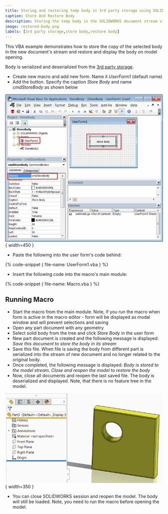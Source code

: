 ```yaml
---
title: Storing and restoring temp body in 3rd party storage using SOLIDWORKS API
caption: Store And Restore Body
description: Storing the temp body in the SOLIDWORKS document stream via 3rd party storage and restoring it on opening using SOLIDWORKS API
image: restored-body.png
labels: [3rd party storage,store body,restore body]
---
```

This VBA example demonstrates how to store the copy of the selected body in the new document's stream and restore and display the body on model opening.

Body is serialized and deserialized from the [3rd party storage](/solidworks-api/data-storage/third-party/).

* Create new macro and add new form. Name it *UserForm1* (default name)
* Add the button. Specify the caption *Store Body* and name *cmdStoreBody* as shown below

![Macro tree and user form controls](macro-solution-tree.png){ width=450 }

* Paste the following into the user form's code behind:

{% code-snippet { file-name: UserForm1.vba } %}

* Insert the following code into the macro's main module:

{% code-snippet { file-name: Macro.vba } %}

## Running Macro

* Start the macro from the main module. Note, if you run the macro when form is active in the macro editor - form will be displayed as modal window and will prevent selections and saving
* Open any part document with any geometry
* Select solid body from the tree and click *Store Body* in the user form
* New part document is created and the following message is displayed: *Save this document to store the body in its stream*
* Save this file. When file is saving the body from different part is serialized into the stream of new document and no longer related to the original body.
* Once completed, the following message is displayed: *Body is stored to the model stream. Close and reopen the model to restore the body*
* Now, close all documents and reopen the last saved file. The body is deserialized and displayed. Note, that there is no feature tree in the model.

![Restored body](restored-body.png){ width=350 }

* You can close SOLIDWORKS session and reopen the model. The body will still be loaded. Note, you need to run the macro before opening the model.